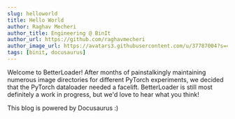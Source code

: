 ```yaml
---
slug: helloworld
title: Hello World
author: Raghav Mecheri
author_title: Engineering @ BinIt
author_url: https://github.com/raghavmecheri
author_image_url: https://avatars3.githubusercontent.com/u/37787004?s=460&u=d48281f3aee13537b28d33ebe23ddee5af16d65f&v=4
tags: [binit, docusaurus]
---
```


Welcome to BetterLoader! After months of painstalkingly maintaining numerous image directories for different PyTorch experiments, we decided that the PyTorch dataloader needed a facelift. BetterLoader is still most definitely a work in progress, but we'd love to hear what you think!

This blog is powered by Docusaurus :)